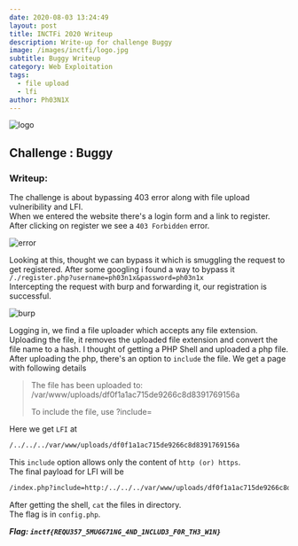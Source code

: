 ```yaml
---
date: 2020-08-03 13:24:49
layout: post
title: INCTFi 2020 Writeup
description: Write-up for challenge Buggy
image: /images/inctfi/logo.jpg
subtitle: Buggy Writeup
category: Web Exploitation
tags:
  - file upload
  - lfi
author: Ph03N1X
---
```


![logo](/images/inctfi/logo.jpg)
## Challenge : Buggy

### Writeup:

The challenge is about bypassing 403 error along with file upload vulneribility and LFI.<br>
When we entered the website there's a login form and a link to register.
After clicking on register we see a ```403 Forbidden``` error.

![error](/images/inctfi/403.jpg)

Looking at this, thought we can bypass it which is smuggling the request to get registered. After some googling i found a way to bypass it 
```/./register.php?username=ph03n1x&password=ph03n1x```<br>
Intercepting the request with burp and forwarding it, our registration is successful.

![burp](/images/inctfi/Request.jpg)

Logging in, we find a file uploader which accepts any file extension. Uploading the file, it removes the uploaded file extension and convert the file name to a hash.
I thought of getting a PHP Shell and uploaded a php file.<br>
After uploading the php, there's an option to ```include``` the file. We get a page with following details
> The file has been uploaded to: /var/www/uploads/df0f1a1ac715de9266c8d8391769156a
>
> To include the file, use ?include=

Here we get ```LFI``` at 
```html 
/../../../var/www/uploads/df0f1a1ac715de9266c8d8391769156a
```
This ```include``` option allows only the content of `http (or) https`.<br>
The final payload for LFI will be <br>
```html
/index.php?include=http:/../../../var/www/uploads/df0f1a1ac715de9266c8d8391769156a
```
After getting the shell, `cat` the files in directory.<br>
The flag is in `config.php`.

**<em>Flag: `inctf{REQU357_5MUGG71NG_4ND_1NCLUD3_F0R_TH3_W1N}`</em>**
